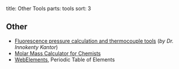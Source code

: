 title: Other Tools
parts: tools
sort: 3

## Other
- [Fluorescence pressure calculation and thermocouple tools](http://kantor.50webs.com/ruby.htm) (_by Dr. Innokenty Kantor_)
- [Molar Mass Calculator for Chemists](http://www.chem4free.info/calculators/molarmass.htm)
- [WebElements](http://www.webelements.com), Periodic Table of Elements